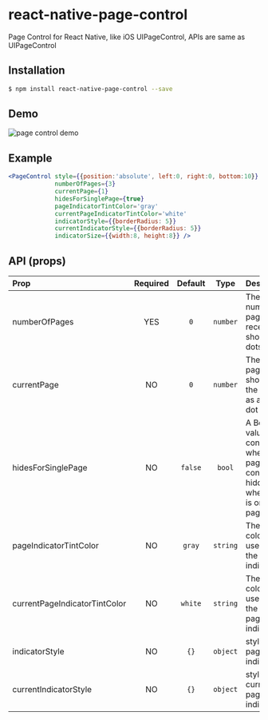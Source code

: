 # react-native-page-control

Page Control for React Native, like iOS UIPageControl, APIs are same as UIPageControl

## Installation

```bash
$ npm install react-native-page-control --save
```

## Demo

![page control demo](http://silentcloud.github.io/upload/pagecontrol.gif)

## Example

```jsx
<PageControl style={{position:'absolute', left:0, right:0, bottom:10}}
             numberOfPages={3}
             currentPage={1}
             hidesForSinglePage={true}
             pageIndicatorTintColor='gray'
             currentPageIndicatorTintColor='white'
             indicatorStyle={{borderRadius: 5}} 
             currentIndicatorStyle={{borderRadius: 5}}
             indicatorSize={{width:8, height:8}} />
```

## API (props)

| Prop | Required | Default  | Type | Description |
| :------------ |:---:|:---------------:| :---------------:| :-----|
| numberOfPages | YES | `0` | `number` | The number of pages the receiver shows (as dots) |
| currentPage | NO | `0` | `number` |The current page, shown by the receiver as a white dot |
| hidesForSinglePage | NO | `false` | `bool` | A Boolean value that controls whether the page control is hidden when there is only one page |
| pageIndicatorTintColor | NO | `gray` | `string` | The tint color to be used for the page indicator. |
| currentPageIndicatorTintColor | NO |`white` | `string`  | The tint color to be used for the current page indicator. |
| indicatorStyle | NO | `{}` | `object` | style for the page indicator |
| currentIndicatorStyle | NO |`{}` | `object`  | style for the current page indicator. |

